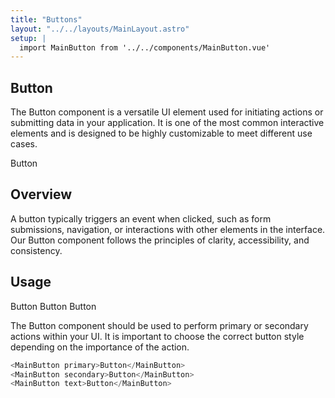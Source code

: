 ```yaml
---
title: "Buttons"
layout: "../../layouts/MainLayout.astro"
setup: |
  import MainButton from '../../components/MainButton.vue'
---
```


## Button

The Button component is a versatile UI element used for initiating actions or submitting data in your application. It is one of the most common interactive elements and is designed to be highly customizable to meet different use cases.

<div class="component-preview">
    <MainButton primary>Button</MainButton>
</div>

## Overview

A button typically triggers an event when clicked, such as form submissions, navigation, or interactions with other elements in the interface. Our Button component follows the principles of clarity, accessibility, and consistency.

## Usage

<div class="component-preview">
    <MainButton primary>Button</MainButton>
    <MainButton secondary>Button</MainButton>
    <MainButton text>Button</MainButton>
</div>

The Button component should be used to perform primary or secondary actions within your UI. It is important to choose the correct button style depending on the importance of the action.

```js
<MainButton primary>Button</MainButton>
<MainButton secondary>Button</MainButton>
<MainButton text>Button</MainButton>
```

